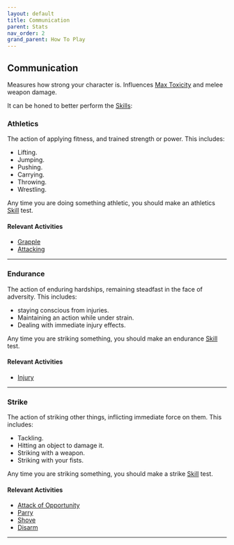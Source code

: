 ```yaml
---
layout: default
title: Communication
parent: Stats
nav_order: 2
grand_parent: How To Play
---
```

## Communication

Measures how strong your character is. Influences [Max Toxicity](Stats#Max%20Toxicity) and melee weapon damage.

It can be honed to better perform the [Skills](Skills):
### Athletics
The action of applying fitness, and trained strength or power. This includes:
* Lifting.
* Jumping.
* Pushing.
* Carrying.
* Throwing.
* Wrestling.

Any time you are doing something athletic, you should make an athletics [Skill](Skills) test.

#### Relevant Activities
* [Grapple](Combat#Grapple)
* [Attacking](Combat#Attacking)

---
### Endurance
The action of enduring hardships, remaining steadfast in the face of adversity. This includes:
* staying conscious from injuries.
* Maintaining an action while under strain.
* Dealing with immediate injury effects.

Any time you are striking something, you should make an endurance [Skill](Skills) test.

#### Relevant Activities
* [Injury](Injury)

---
### Strike
The action of striking other things, inflicting immediate force on them. This includes:
* Tackling.
* Hitting an object to damage it.
* Striking with a weapon.
* Striking with your fists.

Any time you are striking something, you should make a strike [Skill](Skills) test.

#### Relevant Activities
* [Attack of Opportunity](Combat#Attack%20of%20Opportunity)
* [Parry](Combat#Parry)
* [Shove](Combat#Shove)
* [Disarm](Combat#Disarm)

---

